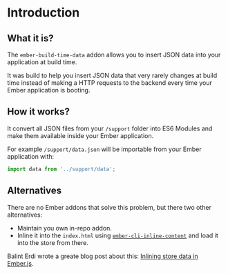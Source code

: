 # Introduction

## What it is?

The `ember-build-time-data` addon allows you to insert JSON data into your application at build time.

It was build to help you insert JSON data that very rarely changes at build time instead of making a HTTP requests to the backend every time your Ember application is booting.

## How it works?

It convert all JSON files from your `/support` folder into ES6 Modules and make them available inside your Ember application.

For example `/support/data.json` will be importable from your Ember application with:

```js
import data from '../support/data';
```

## Alternatives

There are no Ember addons that solve this problem, but there two other alternatives:

  * Maintain you own in-repo addon.
  * Inline it into the `index.html` using [`ember-cli-inline-content`](https://github.com/gpoitch/ember-cli-inline-content) and load it into the store from there.

  Balint Erdi wrote a greate blog post about this: [Inlining store data in Ember.js](https://www.balinterdi.com/blog/inlining-store-data-in-ember-js/).